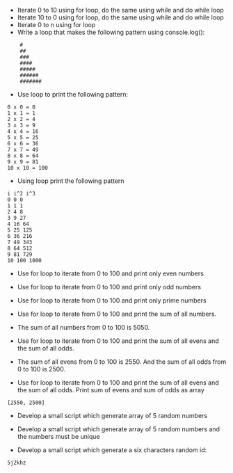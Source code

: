 - Iterate 0 to 10 using for loop, do the same using while and do while loop
- Iterate 10 to 0 using for loop, do the same using while and do while loop
- Iterate 0 to n using for loop
- Write a loop that makes the following pattern using console.log():

```
    #
    ##
    ###
    ####
    #####
    ######
    #######
```

- Use loop to print the following pattern:

```
0 x 0 = 0
1 x 1 = 1
2 x 2 = 4
3 x 3 = 9
4 x 4 = 16
5 x 5 = 25
6 x 6 = 36
7 x 7 = 49
8 x 8 = 64
9 x 9 = 81
10 x 10 = 100

```

- Using loop print the following pattern

```
i i^2 i^3
0 0 0
1 1 1
2 4 8
3 9 27
4 16 64
5 25 125
6 36 216
7 49 343
8 64 512
9 81 729
10 100 1000
```

- Use for loop to iterate from 0 to 100 and print only even numbers
- Use for loop to iterate from 0 to 100 and print only odd numbers
- Use for loop to iterate from 0 to 100 and print only prime numbers
- Use for loop to iterate from 0 to 100 and print the sum of all numbers.

- The sum of all numbers from 0 to 100 is 5050.
- Use for loop to iterate from 0 to 100 and print the sum of all evens and the sum of all odds.

- The sum of all evens from 0 to 100 is 2550. And the sum of all odds from 0 to 100 is 2500.
- Use for loop to iterate from 0 to 100 and print the sum of all evens and the sum of all odds. Print sum of evens and sum of odds as array

```
[2550, 2500]
```

- Develop a small script which generate array of 5 random numbers

- Develop a small script which generate array of 5 random numbers and the numbers must be unique
- Develop a small script which generate a six characters random id:

```
5j2khz
```
